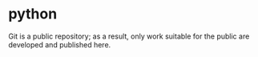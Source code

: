 # python
Git is a public repository; as a result, only work suitable for the public are developed and published here.
